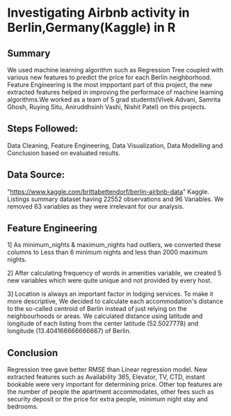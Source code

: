# Investigating Airbnb activity in Berlin,Germany(Kaggle) in R
## Summary 
We used machine learning algorithm such as Regression Tree coupled with various new features to predict the price for each Berlin neighborhood. Feature Engineering is the most impportant part of this project, the new extracted features helped in improving the performace of machine learning algorithms.We worked as a team of 5 grad students(Vivek Advani, Samrita Ghosh, Ruying Situ, Aniruddhsinh Vashi, Nishit Patel) on this projects. 
## Steps Followed: 
Data Cleaning, Feature Engineering, Data Visualization, Data Modelling and Conclusion based on evaluated results.
## Data Source: 
"https://www.kaggle.com/brittabettendorf/berlin-airbnb-data" Kaggle. Listings summary dataset having 22552 observations and 96 Variables. We removed 63 variables as they were irrelevant for our analysis.
## Feature Engineering
1] As minimum_nights & maximum_nights had outliers, we converted these columns to Less than 6 minimum nights and less than 2000 maximum nights.

2] After calculating frequency of words in amenities variable, we created 5 new variables which were quite unique and not provided by every host.

3] Location is always an important factor in lodging services. To make it more descriptive, We decided to calculate each accommodation's distance to the so-called centroid of Berlin instead of just relying on the neighbourhoods or areas.
We calculated distance using latitude and longitude of each listing from the center latitude (52.5027778) and longitude (13.404166666666667) of Berlin.
## Conclusion
Regression tree gave better RMSE than Linear regression model.
New extracted features such as Availability 365, Elevator, TV, CTD, instant bookable were very important for determining price.
Other top features are the number of people the apartment accommodates, other fees such as security deposit or the price for extra people, minimum night stay and bedrooms.



